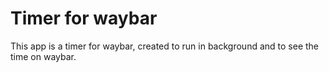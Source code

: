 # Timer for waybar

This app is a timer for waybar, created to run in background and to see the time on waybar. 
